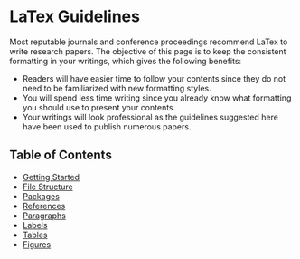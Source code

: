 LaTex Guidelines
=====

Most reputable journals and conference proceedings recommend LaTex to write research papers.
The objective of this page is to keep the consistent formatting in your writings, which gives the following benefits:

* Readers will have easier time to follow your contents since they do not need to be familiarized with new formatting styles.
* You will spend less time writing since you already know what formatting you should use to present your contents.
* Your writings will look professional as the guidelines suggested here have been used to publish numerous papers.

## Table of Contents

* [Getting Started](doc/getting_started.md)
* [File Structure](doc/file-structure.md)
* [Packages](doc/packages.md)
* [References](doc/references.md)
* [Paragraphs](doc/paragraphs.md)
* [Labels](doc/labels.md)
* [Tables](doc/tables.md)
* [Figures](doc/figures.md)
